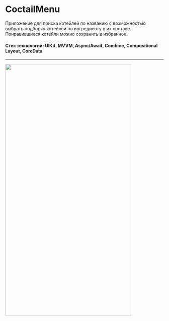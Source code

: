 # CoctailMenu
Приложение для поиска котейлей по названию с возможностью выбрать подборку котейлей по ингредиенту в их составе. Понравившиеся котейли можно сохранить в избранное. 

#### Стек технологий: UIKit, MVVM, Async/Await, Combine, Compositional Layout, CoreData

---
<img src="https://github.com/Polychh/CoctailMenu/blob/develop/CoctailMenuVideo.gif" width="400" height="800">


